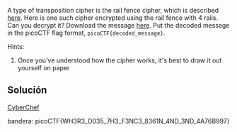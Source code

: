 A type of transposition cipher is the rail fence cipher, which is described [here](https://en.wikipedia.org/wiki/Rail_fence_cipher). Here is one such cipher encrypted using the rail fence with 4 rails. Can you decrypt it? Download the message [here](https://artifacts.picoctf.net/c/272/message.txt). Put the decoded message in the picoCTF flag format, `picoCTF{decoded_message}`.

Hints:
1. Once you've understood how the cipher works, it's best to draw it out yourself on paper

## Solución

[CyberChef](https://gchq.github.io/CyberChef/#recipe=Rail_Fence_Cipher_Decode(4,0)&input=VGEgXzdONkQ0OWhsZzpXM0RfSDNDMzFOX19BOTdlZiBzSFIwNTNGMzhONDNEN0IgaTMzX19fTjY)



bandera:
picoCTF{WH3R3_D035_7H3_F3NC3_8361N_4ND_3ND_4A76B997}
